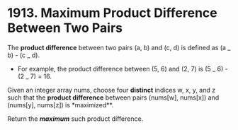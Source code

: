 # 1913. Maximum Product Difference Between Two Pairs

The **product difference** between two pairs (a, b) and (c, d) is defined as (a _ b) - (c _ d).

- For example, the product difference between (5, 6) and (2, 7) is (5 _ 6) - (2 _ 7) = 16.

Given an integer array nums, choose four **distinct** indices w, x, y, and z such that the **product difference** between pairs (nums[w], nums[x]) and (nums[y], nums[z]) is \*maximized\*\*.

Return the **_maximum_** such product difference.
